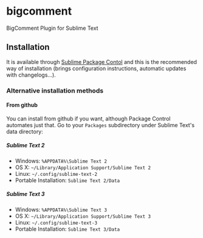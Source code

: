 # bigcomment
BigComment Plugin for Sublime Text

Installation
------------

It is available through
[Sublime Package Contol](http://wbond.net/sublime_packages/package_control) and
this is the recommended way of installation (brings configuration instructions,
automatic updates with changelogs…).

### Alternative installation methods

#### From github

You can install from github if you want, although Package Control automates
just that. Go to your `Packages` subdirectory under Sublime Text's data directory:

##### Sublime Text 2

* Windows: `%APPDATA%\Sublime Text 2`
* OS X: `~/Library/Application Support/Sublime Text 2`
* Linux: `~/.config/sublime-text-2`
* Portable Installation: `Sublime Text 2/Data`

##### Sublime Text 3

* Windows: `%APPDATA%\Sublime Text 3`
* OS X: `~/Library/Application Support/Sublime Text 3`
* Linux: `~/.config/sublime-text-3`
* Portable Installation: `Sublime Text 3/Data`
